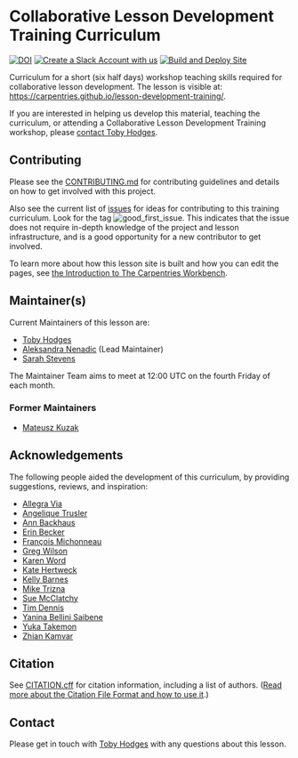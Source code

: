 # Collaborative Lesson Development Training Curriculum

[![DOI](https://zenodo.org/badge/DOI/10.5281/zenodo.8410626.svg)](https://doi.org/10.5281/zenodo.8410626)
[![Create a Slack Account with us](https://img.shields.io/badge/Create_Slack_Account-The_Carpentries-071159.svg)](https://slack-invite.carpentries.org/)
[![Build and Deploy Site](https://github.com/carpentries/lesson-development-training/actions/workflows/sandpaper-main.yaml/badge.svg)](https://github.com/carpentries/lesson-development-training/actions/workflows/sandpaper-main.yaml)


Curriculum for a short (six half days) workshop teaching skills required for
collaborative lesson development. The lesson is visible at: https://carpentries.github.io/lesson-development-training/.

If you are interested in helping us develop this material,
teaching the curriculum,
or attending a Collaborative Lesson Development Training workshop,
please [contact Toby Hodges](mailto:tobyhodges@carpentries.org).


## Contributing
Please see the [CONTRIBUTING.md](CONTRIBUTING.md) for contributing guidelines and details on how to get involved with this project.

Also see the current list of [issues](https://github.com/carpentries/lesson-development-training/issues)
for ideas for contributing to this training curriculum. Look for the tag ![good_first_issue](https://img.shields.io/badge/-good%20first%20issue-gold.svg).
This indicates that the issue does not require in-depth knowledge of the project
and lesson infrastructure,
and is a good opportunity for a new contributor to get involved.

To learn more about how this lesson site is built and how you can edit the pages, see [the Introduction to The Carpentries Workbench][sandpaper-docs].


## Maintainer(s)
Current Maintainers of this lesson are:

* [Toby Hodges](https://github.com/tobyhodges) 
* [Aleksandra Nenadic](https://github.com/anenadic) (Lead Maintainer)
* [Sarah Stevens](https://github.com/sstevens2)

The Maintainer Team aims to meet at 12:00 UTC on the fourth Friday of each month.

### Former Maintainers

* [Mateusz Kuzak](https://github.com/mkuzak)


## Acknowledgements
The following people aided the development of this curriculum,
by providing suggestions, reviews, and inspiration:

* [Allegra Via](https://github.com/allegravia)
* [Angelique Trusler](https://github.com/elletjies)
* [Ann Backhaus](https://github.com/AnnBackhaus)
* [Erin Becker](https://github.com/erinbecker)
* [François Michonneau](https://github.com/fmichonneau)
* [Greg Wilson](https://github.com/gvwilson)
* [Karen Word](https://github.com/karenword)
* [Kate Hertweck](https://github.com/k8hertweck)
* [Kelly Barnes](https://github.com/klbarnes20)
* [Mike Trizna](https://github.com/miketrizna)
* [Sue McClatchy](https://github.com/smcclatchy)
* [Tim Dennis](https://github.com/jt14den)
* [Yanina Bellini Saibene](https://github.com/yabellini)
* [Yuka Takemon](https://github.com/ytakemon)
* [Zhian Kamvar](https://github.com/zkamvar)


## Citation
See [CITATION.cff](CITATION.cff) for citation information, including a list of authors.
([Read more about the Citation File Format and how to use it](https://citation-file-format.github.io/).)


## Contact
Please get in touch with [Toby Hodges](tobyhodges@carpentries.org) with any questions about this lesson.

[sandpaper-docs]: https://carpentries.github.io/sandpaper-docs/
